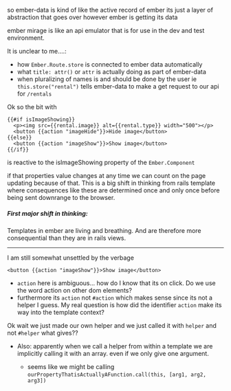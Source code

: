 so ember-data is kind of like the active record of ember
its just a layer of abstraction that goes over however ember is getting its data

ember mirage is like an api emulator that is for use in the dev and test environment.

It is unclear to me....:
  * how ```Ember.Route.store``` is connected to ember data automatically
  * what ```title: attr()``` or ```attr``` is actually doing as part of ember-data
  * when pluralizing of names is and should be done by the user ie ``` this.store("rental") ``` tells ember-data to make a get request to our api for ```/rentals```

Ok so the bit with
   ```
  {{#if isImageShowing}}
     <p><img src={{rental.image}} alt={{rental.type}} width="500"></p>
     <button {{action "imageHide"}}>Hide image</button>
  {{else}}
     <button {{action "imageShow"}}>Show image</button>
  {{/if}}
   ```

is reactive to the isImageShowing property of the ``` Ember.Component ```

if that properties value changes at any time we can count on the page updating because of that. This is a big shift in thinking from rails template where consequences like these are determined once and only once before being sent downrange to the browser.

##### First major shift in thinking:
Templates in ember are living and breathing. And are therefore more consequential than they are  in rails views.


---
I am still somewhat unsettled by the verbage

```<button {{action "imageShow"}}>Show image</button>```

* ``` action ``` here is ambiguous... how do I know that its on click. Do we use the word action on other dom elements?
* furthermore its ```action``` not ```#action``` which makes sense since its not a helper I guess. My real question is how did the identifier ```action``` make its way into the template context?

Ok wait we just made our own helper and we just called it with ```helper``` and not ```#helper``` what gives??

* Also: apparently when we call a helper from within a template we are implicitly calling it with an array. even if we only give one argument.

    * seems like we might be calling ```ourPropertyThatisActuallyAFunction.call(this, [arg1, arg2, arg3])```
